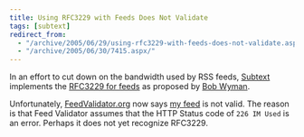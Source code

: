 ```yaml
---
title: Using RFC3229 with Feeds Does Not Validate
tags: [subtext]
redirect_from: 
  - "/archive/2005/06/29/using-rfc3229-with-feeds-does-not-validate.aspx/"
  - "/archive/2005/06/30/7415.aspx/"
---
```


In an effort to cut down on the bandwidth used by RSS feeds,
[Subtext](http://subtextproject.com/) implements the [RFC3229 for
feeds](http://bobwyman.pubsub.com/main/2004/09/using_rfc3229_w.html) as
proposed by [Bob Wyman](http://bobwyman.pubsub.com/).

Unfortunately, [FeedValidator.org](http://feedvalidator.org/) now says
[my feed](https://haacked.com/Rss.aspx) is not valid. The reason is that
Feed Validator assumes that the HTTP Status code of `226 IM Used` is an
error. Perhaps it does not yet recognize RFC3229.

